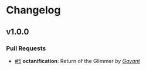 Changelog
=========

## v1.0.0

### Pull Requests

- [#5](https://github.com/Gavant/gavant-ember-button-spinner/pull/5) **octanification**: Return of the Glimmer  *by [Gavant](https://github.com/Gavant)*
